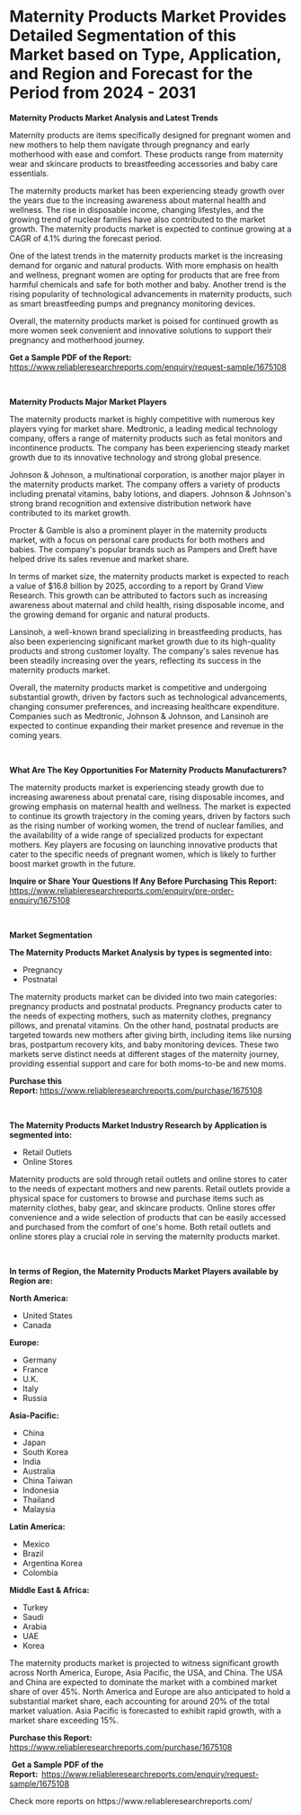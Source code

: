 <p><h1>Maternity Products Market Provides Detailed Segmentation of this Market based on Type, Application, and Region and Forecast for the Period from 2024 - 2031</h1></p><p><strong>Maternity Products Market Analysis and Latest Trends</strong></p>
<p><p>Maternity products are items specifically designed for pregnant women and new mothers to help them navigate through pregnancy and early motherhood with ease and comfort. These products range from maternity wear and skincare products to breastfeeding accessories and baby care essentials.</p><p>The maternity products market has been experiencing steady growth over the years due to the increasing awareness about maternal health and wellness. The rise in disposable income, changing lifestyles, and the growing trend of nuclear families have also contributed to the market growth. The maternity products market is expected to continue growing at a CAGR of 4.1% during the forecast period.</p><p>One of the latest trends in the maternity products market is the increasing demand for organic and natural products. With more emphasis on health and wellness, pregnant women are opting for products that are free from harmful chemicals and safe for both mother and baby. Another trend is the rising popularity of technological advancements in maternity products, such as smart breastfeeding pumps and pregnancy monitoring devices.</p><p>Overall, the maternity products market is poised for continued growth as more women seek convenient and innovative solutions to support their pregnancy and motherhood journey.</p></p>
<p><strong>Get a Sample PDF of the Report:&nbsp;</strong> <a href="https://www.reliableresearchreports.com/enquiry/request-sample/1675108">https://www.reliableresearchreports.com/enquiry/request-sample/1675108</a></p>
<p>&nbsp;</p>
<p><strong>Maternity Products Major Market Players</strong></p>
<p><p>The maternity products market is highly competitive with numerous key players vying for market share. Medtronic, a leading medical technology company, offers a range of maternity products such as fetal monitors and incontinence products. The company has been experiencing steady market growth due to its innovative technology and strong global presence.</p><p>Johnson & Johnson, a multinational corporation, is another major player in the maternity products market. The company offers a variety of products including prenatal vitamins, baby lotions, and diapers. Johnson & Johnson's strong brand recognition and extensive distribution network have contributed to its market growth.</p><p>Procter & Gamble is also a prominent player in the maternity products market, with a focus on personal care products for both mothers and babies. The company's popular brands such as Pampers and Dreft have helped drive its sales revenue and market share.</p><p>In terms of market size, the maternity products market is expected to reach a value of $16.8 billion by 2025, according to a report by Grand View Research. This growth can be attributed to factors such as increasing awareness about maternal and child health, rising disposable income, and the growing demand for organic and natural products.</p><p>Lansinoh, a well-known brand specializing in breastfeeding products, has also been experiencing significant market growth due to its high-quality products and strong customer loyalty. The company's sales revenue has been steadily increasing over the years, reflecting its success in the maternity products market.</p><p>Overall, the maternity products market is competitive and undergoing substantial growth, driven by factors such as technological advancements, changing consumer preferences, and increasing healthcare expenditure. Companies such as Medtronic, Johnson & Johnson, and Lansinoh are expected to continue expanding their market presence and revenue in the coming years.</p></p>
<p>&nbsp;</p>
<p><strong>What Are The Key Opportunities For Maternity Products Manufacturers?</strong></p>
<p><p>The maternity products market is experiencing steady growth due to increasing awareness about prenatal care, rising disposable incomes, and growing emphasis on maternal health and wellness. The market is expected to continue its growth trajectory in the coming years, driven by factors such as the rising number of working women, the trend of nuclear families, and the availability of a wide range of specialized products for expectant mothers. Key players are focusing on launching innovative products that cater to the specific needs of pregnant women, which is likely to further boost market growth in the future.</p></p>
<p><strong>Inquire or Share Your Questions If Any Before Purchasing This Report:</strong> <a href="https://www.reliableresearchreports.com/enquiry/pre-order-enquiry/1675108">https://www.reliableresearchreports.com/enquiry/pre-order-enquiry/1675108</a></p>
<p>&nbsp;</p>
<p><strong>Market Segmentation</strong></p>
<p><strong>The Maternity Products Market Analysis by types is segmented into:</strong></p>
<p><ul><li>Pregnancy</li><li>Postnatal</li></ul></p>
<p><p>The maternity products market can be divided into two main categories: pregnancy products and postnatal products. Pregnancy products cater to the needs of expecting mothers, such as maternity clothes, pregnancy pillows, and prenatal vitamins. On the other hand, postnatal products are targeted towards new mothers after giving birth, including items like nursing bras, postpartum recovery kits, and baby monitoring devices. These two markets serve distinct needs at different stages of the maternity journey, providing essential support and care for both moms-to-be and new moms.</p></p>
<p><strong>Purchase this Report:&nbsp;</strong><a href="https://www.reliableresearchreports.com/purchase/1675108">https://www.reliableresearchreports.com/purchase/1675108</a></p>
<p>&nbsp;</p>
<p><strong>The Maternity Products Market Industry Research by Application is segmented into:</strong></p>
<p><ul><li>Retail Outlets</li><li>Online Stores</li></ul></p>
<p><p>Maternity products are sold through retail outlets and online stores to cater to the needs of expectant mothers and new parents. Retail outlets provide a physical space for customers to browse and purchase items such as maternity clothes, baby gear, and skincare products. Online stores offer convenience and a wide selection of products that can be easily accessed and purchased from the comfort of one's home. Both retail outlets and online stores play a crucial role in serving the maternity products market.</p></p>
<p>&nbsp;</p>
<p><strong>In terms of Region, the Maternity Products Market Players available by Region are:</strong></p>
<p>
    <p> <strong> North America: </strong>
        <ul>
            <li>United States</li>
            <li>Canada</li>
        </ul>
        </p> 
    <p> <strong> Europe: </strong>
        <ul>
            <li>Germany</li>
            <li>France</li>
            <li>U.K.</li>
            <li>Italy</li>
            <li>Russia</li>
        </ul>
        </p> 
    <p> <strong> Asia-Pacific: </strong>
        <ul>
            <li>China</li>
            <li>Japan</li>
            <li>South Korea</li>
            <li>India</li>
            <li>Australia</li>
            <li>China Taiwan</li>
            <li>Indonesia</li>
            <li>Thailand</li>
            <li>Malaysia</li>
        </ul>
        </p> 
    <p> <strong> Latin America: </strong>
        <ul>
            <li>Mexico</li>
            <li>Brazil</li>
            <li>Argentina Korea</li>
            <li>Colombia</li>
        </ul>
        </p> 
    <p> <strong> Middle East & Africa: </strong>
        <ul>
            <li>Turkey</li>
            <li>Saudi</li>
            <li>Arabia</li>
            <li>UAE</li>
            <li>Korea</li>
        </ul>
    </p>
    </p>
<p><p>The maternity products market is projected to witness significant growth across North America, Europe, Asia Pacific, the USA, and China. The USA and China are expected to dominate the market with a combined market share of over 45%. North America and Europe are also anticipated to hold a substantial market share, each accounting for around 20% of the total market valuation. Asia Pacific is forecasted to exhibit rapid growth, with a market share exceeding 15%.</p></p>
<p><strong>Purchase this Report: </strong><a href="https://www.reliableresearchreports.com/purchase/1675108">https://www.reliableresearchreports.com/purchase/1675108</a></p>
<p>&nbsp;<strong>Get a Sample PDF of the Report:&nbsp;&nbsp;</strong><a href="https://www.reliableresearchreports.com/enquiry/request-sample/1675108">https://www.reliableresearchreports.com/enquiry/request-sample/1675108</a></p>
<p><strong></strong></p>
<p>Check more reports on https://www.reliableresearchreports.com/</p>